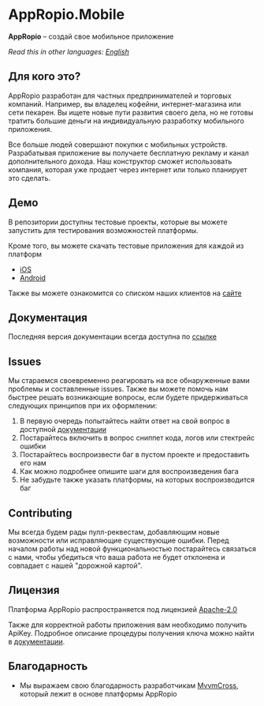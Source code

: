 # AppRopio.Mobile

__AppRopio__ – создай свое мобильное приложение

_Read this in other languages: [English](README.en-US.md)_

## Для кого это?

AppRopio разработан для частных предпринимателей и торговых компаний. Например, вы владелец кофейни, интернет-магазина или сети пекарен. Вы ищете новые пути развития своего дела, но не готовы тратить большие деньги на индивидуальную разработку мобильного приложения.

Все больше людей совершают покупки с мобильных устройств. Разрабатывая приложение вы получаете бесплатную рекламу и канал дополнительного дохода. Наш конструктор сможет использовать компания, которая уже продает через интернет или только планирует это сделать.

## Демо

В репозитории доступны тестовые проекты, которые вы можете запустить для тестирования возможностей платформы.

Кроме того, вы можете скачать тестовые приложения для каждой из платформ

* [iOS](https://itunes.apple.com/app/id1183308539) 
* [Android](https://play.google.com/store/apps/details?id=com.notissimus.AppRopio)

Также вы можете ознакомится со списком наших клиентов на [сайте](https://appropio.com/cases)

## Документация

Последняя версия документации всегда доступна по [ссылке](https://appropio.gitbooks.io/faq/content/)

## Issues

Мы стараемся своевременно реагировать на все обнаруженные вами проблемы и составленные issues. Также вы можете помочь нам быстрее решать возникающие вопросы, если будете придерживаться следующих принципов при их оформлении:

1. В первую очередь попытайтесь найти ответ на свой вопрос в доступной [документации](https://appropio.gitbooks.io/faq/content/)
2. Постарайтесь включить в вопрос сниппет кода, логов или стектрейс ошибки
3. Постарайтесь воспроизвести баг в пустом проекте и предоставить его нам
4. Как можно подробнее опишите шаги для воспроизведения бага
5. Не забудьте также указать платформы, на которых воспроизводится баг

## Contributing

Мы всегда будем рады пулл-реквестам, добавляющим новые возможности или исправляющие существующие ошибки. Перед началом работы над новой функциональностью постарайтесь связаться с нами, чтобы убедиться что ваша работа не будет отклонена и совпадает с нашей "дорожной картой".

## Лицензия

Платформа AppRopio распространяется под лицензией [Apache-2.0](LICENSE)

Также для корректной работы приложения вам необходимо получить ApiKey. Подробное описание процедуры получения ключа можно найти в [документации](https://appropio.gitbooks.io/faq/content/ru/sborka-novogo-proekta/zapros-litsenzii.html).

## Благодарность

* Мы выражаем свою благодарность разработчикам [MvvmCross](https://github.com/MvvmCross/MvvmCross), который лежит в основе платформы AppRopio